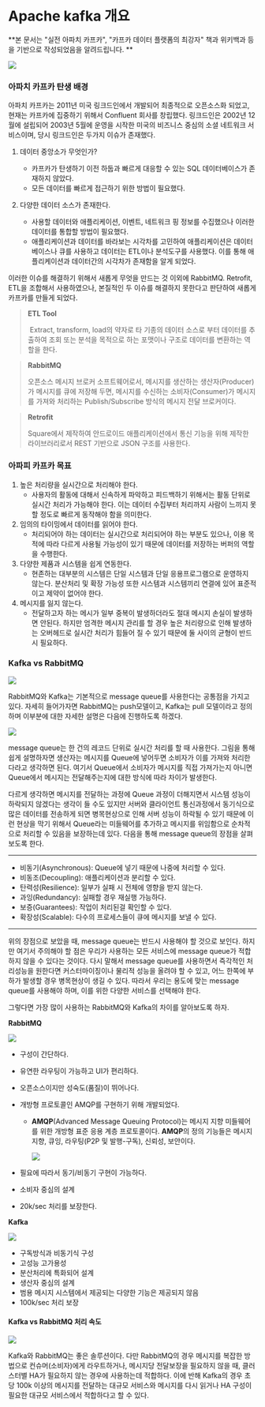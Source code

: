 # Apache kafka 개요

**본 문서는 "실전 아파치 카프카", "카프카 데이터 플랫폼의 최강자" 책과 위키백과 등을 기반으로 작성되었음을 알려드립니다. **

![](https://i.pinimg.com/originals/6a/46/51/6a46514d46e0edd07ab4e80c828d60a8.png)



### 아파치 카프카 탄생 배경



 아파치 카프카는 2011년 미국 링크드인에서 개발되어 최종적으로 오픈소스화 되었고, 현재는 카프카에 집중하기 위해서 Confluent 회사를 창립했다. 링크드인은 2002년 12월에 설립되어 2003년 5월에 운영을 시작한 미국의 비즈니스 중심의 소셜 네트워크 서비스이며, 당시 링크드인은 두가지 이슈가 존재했다. 



1. 데이터 중앙소가 무엇인가? 

   * 카프카가 탄생하기 이전 하둡과 빠르게 대응할 수 있는 SQL 데이터베이스가 존재하지 않았다. 
   * 모든 데이터를 빠르게 접근하기 위한 방법이 필요했다. 

2. 다양한 데이터 소스가 존재한다. 

   * 사용할 데이터와 애플리케이션, 이벤트, 네트워크 핑 정보를 수집했으나 이러한 데이터를 통합할 방법이 필요했다. 
   * 애플리케이션과 데이터를 바라보는 시각차를 고민하여 애플리케이션은 데이터베이스나 큐를 사용하고 데이터는 ETL이나 분석도구를 사용했다. 이를 통해 애플리케이션과 데이터간의 시각차가 존재함을 알게 되었다. 

   

 이러한 이슈를 해결하기 위해서 새롭게 무엇을 만드는 것 이외에 RabbitMQ. Retrofit, ETL을 조합해서 사용하였으나, 본질적인 두 이슈를 해결하지 못한다고 판단하여 새롭게 카프카를 만들게 되었다. 



>**ETL Tool**
>
>​    Extract, transform, load의 약자로 타 기종의 데이터 소스로 부터 데이터를 추출하여 조회 또는 분석을 목적으로 하는 포맷이나 구조로 데이터를 변환하는 역할을 한다. 



>**RabbitMQ**
>
> 오픈소스 메시지 브로커 소프트웨어로서, 메시지를 생산하는 생산자(Producer)가 메시지를 큐에 저장해 두면, 메시지를 수신하는 소비자(Consumer)가 메시지를 가져와 처리하는 Publish/Subscribe 방식의 메시지 전달 브로커이다.



>**Retrofit**
>
> Square에서 제작하여 안드로이드 애플리케이션에서 통신 기능을 위해 제작한 라이브러리로서 REST 기반으로 JSON 구조를 사용한다. 

 

### 아파피 카프카 목표 

1. 높은 처리량을 실시간으로 처리해야 한다. 
   * 사용자의 활동에 대해서 신속하게 파악하고 피드백하기 위해서는 활동 단위로 실시간 처리가 가능해야 한다. 이는 데이터 수집부터 처리까지 사람이 느끼지 못할 정도로 빠르게 동작해야 함을 의미한다. 
2. 임의의 타이밍에서 데이터를 읽어야 한다. 
   * 처리되어야 하는 데이터는 실시간으로 처리되어야 하는 부분도 있으나, 이용 목적에 따라 다르게 사용될 가능성이 있기 때문에 데이터를 저장하는 버퍼의 역할을 수행한다. 
3. 다양한 제품과 시스템을 쉽게 연동한다. 
   * 현존하는 대부분의 시스템은 단일 시스템과 단일 응용프로그램으로 운영하지 않는다. 분산처리 및 확장 가능성 또한 시스템과 시스템끼리 연결에 있어 표준적이고 제약이 없어야 한다. 
4. 메시지를 잃지 않는다.
   *  전달하고자 하는 메시가 일부 중복이 발생하더라도 절대 메시지 손실이 발생하면 안된다. 하지만 엄격한 메시지 관리를 할 경우 높은 처리량으로 인해 발생하는 오버헤드로 실시간 처리가 힘들어 질 수 있기 때문에 둘 사이의 균형이 반드시 필요하다. 



### Kafka vs RabbitMQ 

![](https://miro.medium.com/max/850/1*BGZy6Puq8X9AQHkJzB7BLA.jpeg)

 RabbitMQ와 Kafka는 기본적으로 message queue를 사용한다는 공통점을 가지고 있다. 자세히 들어가자면  RabbitMQ는 push모델이고, Kafka는 pull 모델이라고 정의하며 이부분에 대한 자세한 설명은 다음에 진행하도록 하겠다. 

![](https://www.cloudamqp.com/img/blog/thumb-mq.jpg)

message queue는 한 건의 레코드 단위로 실시간 처리를 할 때 사용한다. 그림을 통해 쉽게 설명하자면 생산자는 메시지를 Queue에 넣어두면 소비자가 이를 가져와 처리한다라고 생각하면 된다. 여기서 Queue에서 소비자가 메시지를 직접 가져가는지 아니면 Queue에서 메시지는 전달해주는지에 대한 방식에 따라 차이가 발생한다. 

 다르게 생각하면 메시지를 전달하는 과정에 Queue 과정이 더해지면서 시스템 성능이 하락되지 않겠다는 생각이 들 수도 있지만  서버와 클라이언트 통신과정에서 동기식으로 많은 데이터를 전송하게 되면 병목현상으로 인해 서버 성능이 하락될 수 있기 때문에 이런 현상을 막기 위해서 Queue라는 미들웨어를 추가하고 메시지를 위임함으로 순차적으로 처리할 수 있음을 보장하는데 있다. 다음을 통해 message queue의 장점을 살펴보도록 한다. 



----

* 비동기(Asynchronous): Queue에 넣기 때문에 나중에 처리할 수 있다.
* 비동조(Decoupling): 애플리케이션과 분리할 수 있다.
* 탄력성(Resilience): 일부가 실패 시 전체에 영향을 받지 않는다.
* 과잉(Redundancy): 실패할 경우 재실행 가능하다.
* 보증(Guarantees): 작업이 처리된걸 확인할 수 있다.
* 확장성(Scalable): 다수의 프로세스들이 큐에 메시지를 보낼 수 있다.

----



 위의 장점으로 보았을 때, message queue는 반드시 사용해야 할 것으로 보인다. 하지만 여기서 주의해야 할 점은 우리가 사용하는 모든 서비스에 message queue가 적합하지 않을 수 있다는 것이다. 다시 말해서 message queue를 사용하면서 즉각적인 처리성능을 원한다면 커스터마이징이나 물리적 성능을 올려야 할 수 있고, 어느 한쪽에 부하가 발생할 경우 병목현상이 생길 수 있다. 따라서 우리는 용도에 맞는 message queue를 사용해야 하며, 이를 위한 다양한 서비스를 선택해야 한다.

 그렇다면 가장 많이 사용하는 RabbitMQ와 Kafka의 차이를 알아보도록 하자. 



**RabbitMQ**

![](https://www.cloudamqp.com/img/blog/exchanges-topic-fanout-direct.png)

* 구성이 간단하다. 

* 유연한 라우팅이 가능하고 UI가 편리하다. 

* 오픈소스이지만 성숙도(품질)이 뛰어나다. 

* 개방형 프로토콜인 AMQP를 구현하기 위해 개발되었다. 

  * **AMQP**(Advanced Message Queuing Protocol)는 메시지 지향 미들웨어를 위한 개방형 표준 응용 계층 프로토콜이다. **AMQP**의 정의 기능들은 메시지 지향, 큐잉, 라우팅(P2P 및 발행-구독), 신뢰성, 보안이다.

    ![](https://support.smartbear.com/readyapi/docs/_images/testing/amqp-about.png)

* 필요에 따라서 동기/비동기 구현이 가능하다. 

*  소비자 중심의 설계

* 20k/sec 처리를 보장한다. 





**Kafka**

![](https://d2h0cx97tjks2p.cloudfront.net/blogs/wp-content/uploads/sites/2/2018/04/Apache-Kafka-Cluster-1.png)

- 구독방식과 비동기식 구성
- 고성능 고가용성
- 분산처리에 특화되어 설계
- 생산자 중심의 설계
- 범용 메시지 시스템에서 제공되는 다양한 기능은 제공되지 않음 
- 100k/sec 처리 보장



#### Kafka vs RabbitMQ 처리 속도

![](https://blog.kakaocdn.net/dn/llxbS/btqu6NdRXtd/Ed4o18lqMXSabL9xTdtqb0/img.png)



 Kafka와 RabbitMQ는 좋은 솔루션이다. 다만 RabbitMQ의 경우 메시지를 복잡한 방법으로 컨슈머(소비자)에게 라우트하거나, 메시지당 전달보장을 필요하지 않을 때, 클러스터별 HA가 필요하지 않는 경우에 사용하는데 적합하다. 이에 반해 Kafka의 경우 초당 100k 이상의 메시지를 전달하는 대규모 서비스와 메시지를 다시 읽거나 HA 구성이 필요한 대규모 서비스에서 적합하다고 할 수 있다. 


